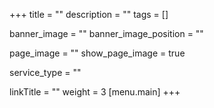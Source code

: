 +++
title = ""
description = ""
tags = []

banner_image = ""
banner_image_position = ""

page_image = ""
show_page_image = true

service_type = ""

linkTitle = ""
weight = 3
[menu.main]
+++
